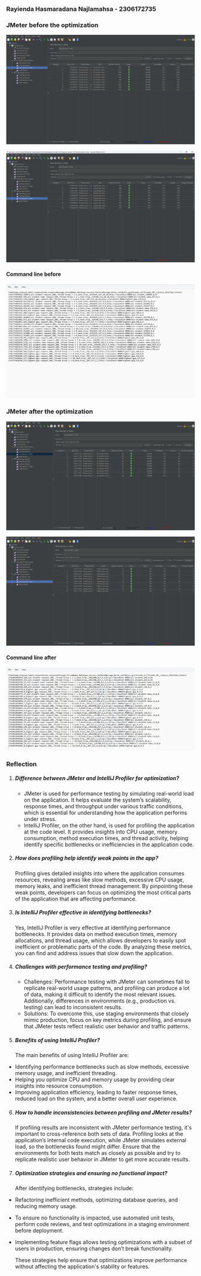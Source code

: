 ### Rayienda Hasmaradana Najlamahsa - 2306172735

### JMeter before the optimization
![jm2before.png](media/jm2before.png)

![jm3before.png](media/jm3before.png)

#### Command line before
![cmdbefore.png](media/cmdbefore.png)

### JMeter after the optimization
![jm2after.png](media/jm2after.png)

![jm3after.png](media/jm3after.png)

#### Command line after
![cmdafter.png](media/cmdafter.png)


### Reflection

1. ##### Difference between JMeter and IntelliJ Profiler for optimization?
   - JMeter is used for performance testing by simulating real-world load on the application. It helps evaluate the system’s scalability, response times, and throughput under various traffic conditions, which is essential for understanding how the application performs under stress.
   - IntelliJ Profiler, on the other hand, is used for profiling the application at the code level. It provides insights into CPU usage, memory consumption, method execution times, and thread activity, helping identify specific bottlenecks or inefficiencies in the application code.
2. ##### How does profiling help identify weak points in the app?
   Profiling gives detailed insights into where the application consumes resources, revealing areas like slow methods, excessive CPU usage, memory leaks, and inefficient thread management. By pinpointing these weak points, developers can focus on optimizing the most critical parts of the application that are affecting performance.

3. ##### Is IntelliJ Profiler effective in identifying bottlenecks?
   Yes, IntelliJ Profiler is very effective at identifying performance bottlenecks. It provides data on method execution times, memory allocations, and thread usage, which allows developers to easily spot inefficient or problematic parts of the code. By analyzing these metrics, you can find and address issues that slow down the application.

4. ##### Challenges with performance testing and profiling?
   - Challenges: Performance testing with JMeter can sometimes fail to replicate real-world usage patterns, and profiling can produce a lot of data, making it difficult to identify the most relevant issues. Additionally, differences in environments (e.g., production vs. testing) can lead to inconsistent results.
   - Solutions: To overcome this, use staging environments that closely mimic production, focus on key metrics during profiling, and ensure that JMeter tests reflect realistic user behavior and traffic patterns.

5. ##### Benefits of using IntelliJ Profiler?
   The main benefits of using IntelliJ Profiler are:

- Identifying performance bottlenecks such as slow methods, excessive memory usage, and inefficient threading.
- Helping you optimize CPU and memory usage by providing clear insights into resource consumption.
- Improving application efficiency, leading to faster response times, reduced load on the system, and a better overall user experience.

6. ##### How to handle inconsistencies between profiling and JMeter results?
   If profiling results are inconsistent with JMeter performance testing, it's important to cross-reference both sets of data. Profiling looks at the application’s internal code execution, while JMeter simulates external load, so the bottlenecks found might differ. Ensure that the environments for both tests match as closely as possible and try to replicate realistic user behavior in JMeter to get more accurate results.

7. ##### Optimization strategies and ensuring no functional impact?
   After identifying bottlenecks, strategies include:

- Refactoring inefficient methods, optimizing database queries, and reducing memory usage.
- To ensure no functionality is impacted, use automated unit tests, perform code reviews, and test optimizations in a staging environment before deployment.
- Implementing feature flags allows testing optimizations with a subset of users in production, ensuring changes don’t break functionality.

    These strategies help ensure that optimizations improve performance without affecting the application's stability or features.